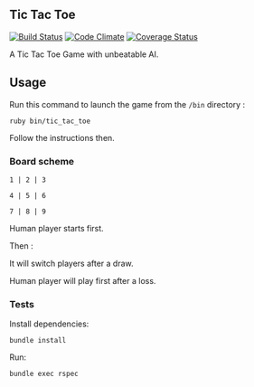 ## Tic Tac Toe
[![Build Status](https://travis-ci.org/folieadrien/tic_tac_toe.svg)](https://travis-ci.org/folieadrien/tic_tac_toe)
[![Code Climate](https://codeclimate.com/github/folieadrien/tic_tac_toe.png)](https://codeclimate.com/github/folieadrien/tic_tac_toe)
[![Coverage Status](https://coveralls.io/repos/folieadrien/tic_tac_toe/badge.png?branch=master)](https://coveralls.io/r/folieadrien/tic_tac_toe?branch=master)

A Tic Tac Toe Game with unbeatable AI.

## Usage
Run this command to launch the game from the `/bin` directory :

    ruby bin/tic_tac_toe

Follow the instructions then.

### Board scheme

    1 | 2 | 3

    4 | 5 | 6

    7 | 8 | 9

Human player starts first.

Then :

It will switch players after a draw.

Human player will play first after a loss.

### Tests
Install dependencies:

    bundle install

Run:

    bundle exec rspec
